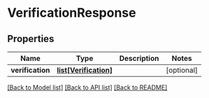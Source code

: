 # VerificationResponse

## Properties
Name | Type | Description | Notes
------------ | ------------- | ------------- | -------------
**verification** | [**list[Verification]**](Verification.md) |  | [optional] 

[[Back to Model list]](../README.md#documentation-for-models) [[Back to API list]](../README.md#documentation-for-api-endpoints) [[Back to README]](../README.md)


